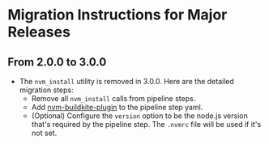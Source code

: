 # Migration Instructions for Major Releases

## From 2.0.0 to 3.0.0

* The `nvm_install` utility is removed in 3.0.0. Here are the detailed migration steps:
  - Remove all `nvm_install` calls from pipeline steps.
  - Add [nvm-buildkite-plugin](https://github.com/Automattic/nvm-buildkite-plugin#example) to the pipeline step yaml.
  - (Optional) Configure the `version` option to be the node.js version that's required by the pipeline step. The `.nvmrc` file will be used if it's not set.
